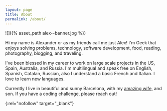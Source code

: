 ```yaml
---
layout: page
title: About
permalink: /about/
---
```


![]({% asset_path alex--banner.jpg %})

Hi my name is Alexander or as my friends call me just Alex! I'm Geek that enjoys solving problems, technology, software development, food, reading, photography, blogging, and traveling.

I've been blessed in my career to work on large scale projects in the US, Spain, Australia, and Russia.
I'm multilingual and speak free on English, Spanish, Catalan, Russian, also I understand a basic French and Italian. I love to learn new languages.

Currently I live in beautiful and sunny Barcelona, with my [amazing wife][0], and son. If you have a coding challenge, please reach out!

[0]:https://tatiana-zappa.com/
{:rel="nofollow" target="_blank"}